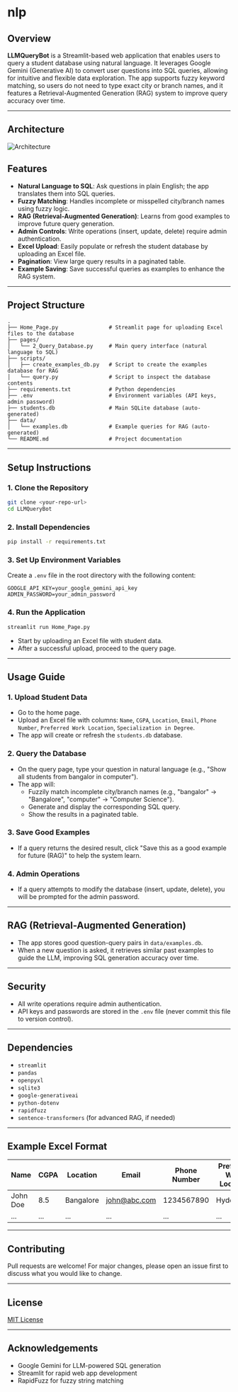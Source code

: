 # nlp

## Overview

**LLMQueryBot** is a Streamlit-based web application that enables users to query a student database using natural language. It leverages Google Gemini (Generative AI) to convert user questions into SQL queries, allowing for intuitive and flexible data exploration. The app supports fuzzy keyword matching, so users do not need to type exact city or branch names, and it features a Retrieval-Augmented Generation (RAG) system to improve query accuracy over time.

---

## Architecture

![Architecture](architecture/architecture.png)


## Features

- **Natural Language to SQL**: Ask questions in plain English; the app translates them into SQL queries.
- **Fuzzy Matching**: Handles incomplete or misspelled city/branch names using fuzzy logic.
- **RAG (Retrieval-Augmented Generation)**: Learns from good examples to improve future query generation.
- **Admin Controls**: Write operations (insert, update, delete) require admin authentication.
- **Excel Upload**: Easily populate or refresh the student database by uploading an Excel file.
- **Pagination**: View large query results in a paginated table.
- **Example Saving**: Save successful queries as examples to enhance the RAG system.

---

## Project Structure

```
.
├── Home_Page.py                # Streamlit page for uploading Excel files to the database
├── pages/
│   └── 2_Query_Database.py     # Main query interface (natural language to SQL)
├── scripts/
│   ├── create_examples_db.py   # Script to create the examples database for RAG
│   └── query.py                # Script to inspect the database contents
├── requirements.txt            # Python dependencies
├── .env                        # Environment variables (API keys, admin password)
├── students.db                 # Main SQLite database (auto-generated)
├── data/
│   └── examples.db             # Example queries for RAG (auto-generated)
└── README.md                   # Project documentation
```

---

## Setup Instructions

### 1. Clone the Repository

```bash
git clone <your-repo-url>
cd LLMQueryBot
```

### 2. Install Dependencies

```bash
pip install -r requirements.txt
```

### 3. Set Up Environment Variables

Create a `.env` file in the root directory with the following content:

```
GOOGLE_API_KEY=your_google_gemini_api_key
ADMIN_PASSWORD=your_admin_password
```

### 4. Run the Application

```bash
streamlit run Home_Page.py
```

- Start by uploading an Excel file with student data.
- After a successful upload, proceed to the query page.

---

## Usage Guide

### 1. Upload Student Data

- Go to the home page.
- Upload an Excel file with columns: `Name`, `CGPA`, `Location`, `Email`, `Phone Number`, `Preferred Work Location`, `Specialization in Degree`.
- The app will create or refresh the `students.db` database.

### 2. Query the Database

- On the query page, type your question in natural language (e.g., "Show all students from bangalor in computer").
- The app will:
  - Fuzzily match incomplete city/branch names (e.g., "bangalor" → "Bangalore", "computer" → "Computer Science").
  - Generate and display the corresponding SQL query.
  - Show the results in a paginated table.

### 3. Save Good Examples

- If a query returns the desired result, click "Save this as a good example for future (RAG)" to help the system learn.

### 4. Admin Operations

- If a query attempts to modify the database (insert, update, delete), you will be prompted for the admin password.

---

## RAG (Retrieval-Augmented Generation)

- The app stores good question-query pairs in `data/examples.db`.
- When a new question is asked, it retrieves similar past examples to guide the LLM, improving SQL generation accuracy over time.

---

## Security

- All write operations require admin authentication.
- API keys and passwords are stored in the `.env` file (never commit this file to version control).

---

## Dependencies

- `streamlit`
- `pandas`
- `openpyxl`
- `sqlite3`
- `google-generativeai`
- `python-dotenv`
- `rapidfuzz`
- `sentence-transformers` (for advanced RAG, if needed)

---

## Example Excel Format

| Name      | CGPA | Location   | Email           | Phone Number | Preferred Work Location | Specialization in Degree   |
|-----------|------|------------|-----------------|--------------|------------------------|----------------------------|
| John Doe  | 8.5  | Bangalore  | john@abc.com    | 1234567890   | Hyderabad              | Computer Science           |
| ...       | ...  | ...        | ...             | ...          | ...                    | ...                        |

---

## Contributing

Pull requests are welcome! For major changes, please open an issue first to discuss what you would like to change.

---

## License

[MIT License](LICENSE)

---

## Acknowledgements

- Google Gemini for LLM-powered SQL generation
- Streamlit for rapid web app development
- RapidFuzz for fuzzy string matching 
